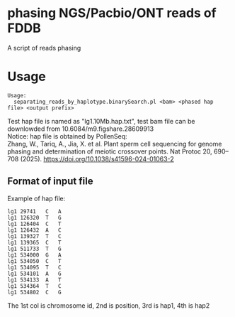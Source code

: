 # phasing NGS/Pacbio/ONT reads of FDDB
 A script of reads phasing

# Usage
```
Usage:
  separating_reads_by_haplotype.binarySearch.pl <bam> <phased hap file> <output prefix>
```
Test hap file is named as "lg1.10Mb.hap.txt", test bam file can be downlowded from 10.6084/m9.figshare.28609913  
Notice: hap file is obtained by PollenSeq:  
Zhang, W., Tariq, A., Jia, X. et al. Plant sperm cell sequencing for genome phasing and determination of meiotic crossover points. Nat Protoc 20, 690–708 (2025). https://doi.org/10.1038/s41596-024-01063-2
## Format of input file
Example of hap file:
```
lg1	29741	C	A
lg1	126320	T	G
lg1	126404	C	T
lg1	126432	A	C
lg1	139327	T	C
lg1	139365	C	T
lg1	511733	T	G
lg1	534000	G	A
lg1	534050	C	T
lg1	534095	T	C
lg1	534101	A	G
lg1	534133	A	T
lg1	534364	T	C
lg1	534802	C	G
```
The 1st col is chromosome id, 2nd is position, 3rd is hap1, 4th is hap2
